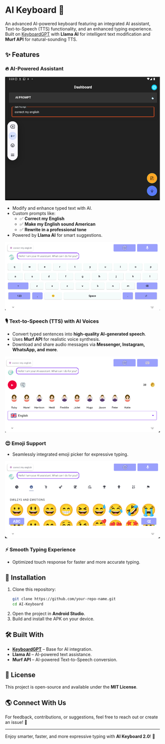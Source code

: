 # AI Keyboard 🚀  

An advanced AI-powered keyboard featuring an integrated AI assistant, Text-to-Speech (TTS) functionality, and an enhanced typing experience. Built on [KeyboardGPT](https://github.com/bOsowski/KeyboardGPT) with **Llama AI** for intelligent text modification and **Murf API** for natural-sounding TTS.  

## ✨ Features  

### 🔥 AI-Powered Assistant  

![AI Assistant Prompts](Screenshots/dashboard.PNG)  

- Modify and enhance typed text with AI.  
- Custom prompts like:  
  - ✅ **Correct my English**  
  - ✅ **Make my English sound American**  
  - ✅ **Rewrite in a professional tone**  
- Powered by **Llama AI** for smart suggestions.  

![AI Assistant Feature](Screenshots/keyboard.PNG)  

### 🎙️ Text-to-Speech (TTS) with AI Voices  
- Convert typed sentences into **high-quality AI-generated speech**.  
- Uses **Murf API** for realistic voice synthesis.  
- Download and share audio messages via **Messenger, Instagram, WhatsApp, and more**.  

![TTS Feature](Screenshots/TTS.PNG)  

### 😍 Emoji Support  
- Seamlessly integrated emoji picker for expressive typing.  

![Emoji Feature](Screenshots/smiley.PNG)  

### ⚡ Smooth Typing Experience  
- Optimized touch response for faster and more accurate typing.  

## 📲 Installation  
1. Clone this repository:  
   ```bash
   git clone https://github.com/your-repo-name.git
   cd AI-Keyboard
   ```
2. Open the project in **Android Studio**.  
3. Build and install the APK on your device.  

## 🛠️ Built With  
- **[KeyboardGPT](https://github.com/bOsowski/KeyboardGPT)** – Base for AI integration.  
- **Llama AI** – AI-powered text assistance.  
- **Murf API** – AI-powered Text-to-Speech conversion.  

## 📜 License  
This project is open-source and available under the **MIT License**.  

## 🌎 Connect With Us  
For feedback, contributions, or suggestions, feel free to reach out or create an issue! 🚀  

---

Enjoy smarter, faster, and more expressive typing with **AI Keyboard 2.0**! 🎉  

